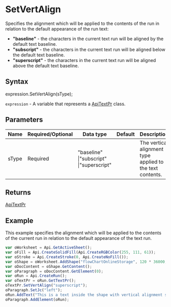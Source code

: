 # SetVertAlign

Specifies the alignment which will be applied to the contents of the run in relation to the default appearance of the run text:* **"baseline"** - the characters in the current text run will be aligned by the default text baseline.* **"subscript"** - the characters in the current text run will be aligned below the default text baseline.* **"superscript"** - the characters in the current text run will be aligned above the default text baseline.

## Syntax

expression.SetVertAlign(sType);

`expression` - A variable that represents a [ApiTextPr](../ApiTextPr.md) class.

## Parameters

| **Name** | **Required/Optional** | **Data type** | **Default** | **Description** |
| ------------- | ------------- | ------------- | ------------- | ------------- |
| sType | Required | "baseline" &#124;"subscript" &#124;"superscript" |  | The vertical alignment type applied to the text contents. |

## Returns

[ApiTextPr](../../ApiTextPr/ApiTextPr.md)

## Example

This example specifies the alignment which will be applied to the contents of the current run in relation to the default appearance of the text run.

```javascript
var oWorksheet = Api.GetActiveSheet();
var oFill = Api.CreateSolidFill(Api.CreateRGBColor(255, 111, 61));
var oStroke = Api.CreateStroke(0, Api.CreateNoFill());
var oShape = oWorksheet.AddShape("flowChartOnlineStorage", 120 * 36000, 70 * 36000, oFill, oStroke, 0, 2 * 36000, 0, 3 * 36000);
var oDocContent = oShape.GetContent();
var oParagraph = oDocContent.GetElement(0);
var oRun = Api.CreateRun();
var oTextPr = oRun.GetTextPr();
oTextPr.SetVertAlign("superscript");
oParagraph.SetJc("left");
oRun.AddText("This is a text inside the shape with vertical alignment set to 'superscript'.");
oParagraph.AddElement(oRun);
```

